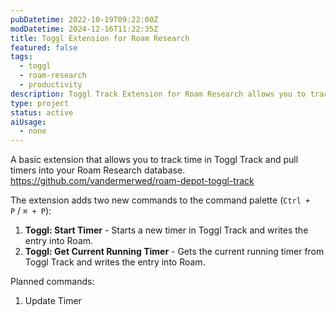 ```yaml
---
pubDatetime: 2022-10-19T09:22:00Z
modDatetime: 2024-12-16T11:22:35Z
title: Toggl Extension for Roam Research
featured: false
tags:
  - toggl
  - roam-research
  - productivity
description: Toggl Track Extension for Roam Research allows you to track time in Toggl Track and pull timers into your Roam Research database.
type: project
status: active
aiUsage:
  - none
---
```


A basic extension that allows you to track time in Toggl Track and pull timers into your Roam Research database.
https://github.com/vandermerwed/roam-depot-toggl-track

The extension adds two new commands to the command palette (`Ctrl + P` / `⌘ + P`):

1. **Toggl: Start Timer** - Starts a new timer in Toggl Track and writes the entry into Roam.
2. **Toggl: Get Current Running Timer** - Gets the current running timer from Toggl Track and writes the entry into Roam.

Planned commands:

1. Update Timer
